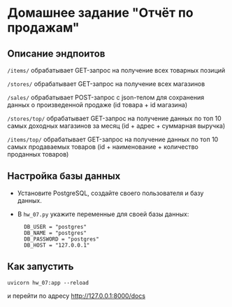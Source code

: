 Домашнее задание "Отчёт по продажам"
========================================

## Описание эндпоитов
`/items/` обрабатывает GET-запрос на получение всех товарных позиций

`/stores/` обрабатывает GET-запрос на получение всех магазинов

`/sales/` обрабатывает POST-запрос с json-телом для сохранения данных о произведенной продаже (id товара + id магазина)

`/stores/top/` обрабатывает GET-запрос на получение данных по топ 10 самых доходных магазинов за месяц (id + адрес + суммарная выручка)

`/items/top/` обрабатывает GET-запрос на получение данных по топ 10 самых продаваемых товаров (id + наименование + количество проданных товаров)

## Настройка базы данных

* Установите PostgreSQL, создайте своего пользователя и базу данных.
* В `hw_07.py` укажите переменные для своей базы данных:

		DB_USER = "postgres"
		DB_NAME = "postgres"
		DB_PASSWORD = "postgres"
		DB_HOST = "127.0.0.1"

## Как запустить

	uvicorn hw_07:app --reload

и перейти по адресу http://127.0.0.1:8000/docs

